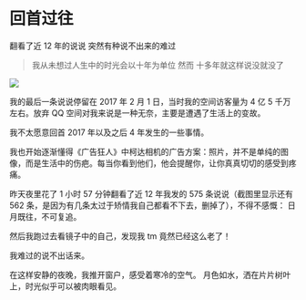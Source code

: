 # 回首过往

翻看了近 12 年的说说 突然有种说不出来的难过

>我从未想过人生中的时光会以十年为单位 然而 十多年就这样说没就没了

![](https://s2.loli.net/2022/03/29/3wqYHvn28uKxTO5.jpg)

我的最后一条说说停留在 2017 年 2 月 1 日，当时我的空间访客量为 4 亿 5 千万左右。放弃 QQ 空间对我来说是一种无奈，主要是遭遇了生活上的变故。

我不太愿意回首 2017 年以及之后 4 年发生的一些事情。

我也开始逐渐懂得《广告狂人》中柯达相机的广告方案：照片，并不是单纯的图像，而是生活中的伤疤。每当你看到他们，他会提醒你，让你真真切切的感受到疼痛。

昨天夜里花了 1 小时 57 分钟翻看了近 12 年我发的 575 条说说（截图里显示还有 562 条，是因为有几条太过于矫情我自己都看不下去，删掉了），不得不感慨： 日月既往，不可复追。

然后我跑过去看镜子中的自己，发现我 tm 竟然已经这么老了！

我难过的说不出话来。

在这样安静的夜晚，我推开窗户，感受着寒冷的空气。 月色如水，洒在片片树叶上，时光似乎可以被肉眼看见。